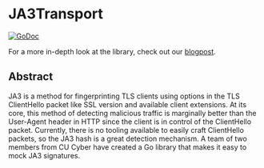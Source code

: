 # JA3Transport

[![GoDoc](https://godoc.org/github.com/CUCyber/ja3transport?status.svg)](https://godoc.org/github.com/CUCyber/ja3transport)

For a more in-depth look at the library, check out our [blogpost].

## Abstract
JA3 is a method for fingerprinting TLS clients using options in the TLS ClientHello packet like SSL version and available client extensions. At its core, this method of detecting malicious traffic is marginally better than the User-Agent header in HTTP since the client is in control of the ClientHello packet. Currently, there is no tooling available to easily craft ClientHello packets, so the JA3 hash is a great detection mechanism. A team of two members from CU Cyber have created a Go library that makes it easy to mock JA3 signatures.


[blogpost]: https://medium.com/@mmaekr/breaking-ja3-for-fun-and-clout-ff362310e089
